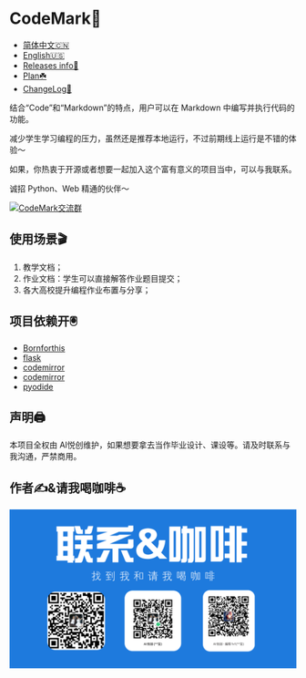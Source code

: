 # CodeMark🦭

- [简体中文🇨🇳](README.md)
- [English🇺🇸](EN_README.md)
- [Releases info📝](Releases.md)
- [Plan☘️](./docs/Plan.md)
- [ChangeLog📔️](./docs/ChangeLog.md)

结合“Code”和“Markdown”的特点，用户可以在 Markdown 中编写并执行代码的功能。

减少学生学习编程的压力，虽然还是推荐本地运行，不过前期线上运行是不错的体验～

如果，你热衷于开源或者想要一起加入这个富有意义的项目当中，可以与我联系。

诚招 Python、Web 精通的伙伴～

<a target="_blank" href="https://qm.qq.com/cgi-bin/qm/qr?k=O19F8f7kZPO2D6RWNJHuKViLAYf8bE7u&jump_from=webapi&authKey=Km2k2+Ssx7z1X/b314m0wws9692R7MPEIA/zK/U+g4jjytvr2s86qapzCsapE20r"><img border="0" src="//pub.idqqimg.com/wpa/images/group.png" alt="CodeMark交流群" title="CodeMark交流群"></a>

## 使用场景🎬

1. 教学文档；
2. 作业文档：学生可以直接解答作业题目提交；
3. 各大高校提升编程作业布置与分享；


## 项目依赖开🖲️

- [Bornforthis](https://bornforthis.cn/)
- [flask](https://flask.palletsprojects.com/en/3.0.x/)
- [codemirror](https://codemirror.net/)
- [codemirror](https://cdnjs.com/libraries/codemirror)
- [pyodide](https://pyodide.org/en/stable/index.html)

## 声明🖨️

本项目全权由 AI悦创维护，如果想要拿去当作毕业设计、课设等。请及时联系与我沟通，严禁商用。


## 作者✍️&请我喝咖啡☕️

![img_1.png](static/info/img_1.png)

